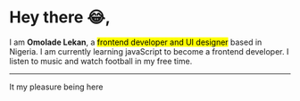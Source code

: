 
# Hey there :joy:,

I am **Omolade Lekan**, a <mark>frontend developer and UI designer</mark> based in Nigeria. 
I am currently learning javaScript to become a frontend developer.
I listen to music and watch football in my free time. 


---
It my pleasure being here
















